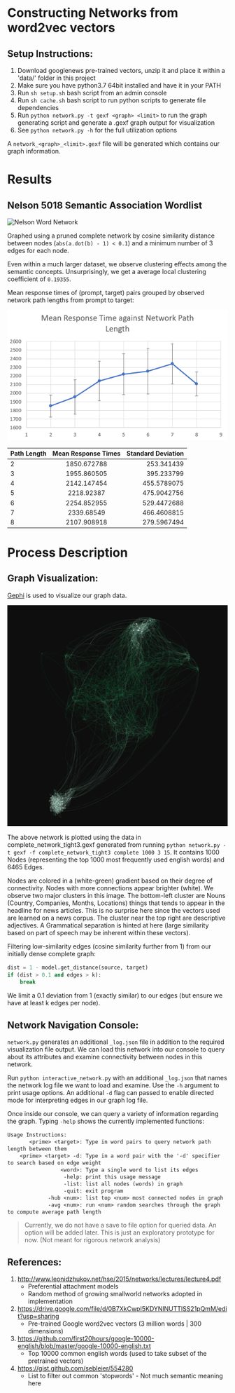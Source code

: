 # Constructing Networks from word2vec vectors

## Setup Instructions:

1. Download googlenews pre-trained vectors, unzip it and place it within a 'data/' folder in this project
2. Make sure you have python3.7 64bit installed and have it in your PATH
3. Run `sh setup.sh` bash script from an admin console
4. Run `sh cache.sh` bash script to run python scripts to generate file dependencies
5. Run `python network.py -t gexf <graph> <limit>` to run the graph generating script and generate a .gexf graph output for visualization
6. See `python network.py -h` for the full utilization options

A `network_<graph>_<limit>.gexf` file will be generated which contains our graph information.


# Results

## Nelson 5018 Semantic Association Wordlist

![Nelson Word Network](nelson_bkg-01.png)

Graphed using a pruned complete network by cosine similarity distance between nodes (`abs(a.dot(b) - 1) < 0.1`) and a minimum number of 3 edges for each node.

Even within a much larger dataset, we observe clustering effects among the semantic concepts. Unsurprisingly, we get a average local clustering coefficient of `0.19355`.

Mean response times of (prompt, target) pairs grouped by observed network path lengths from prompt to target:

![Nelson RT against Path Length Plot](nelson_plottedRT.png)

| Path Length | Mean Response Times | Standard Deviation |
| ----------- |:-------------------:| ------------------:|
| 2 | 1850.672788 | 253.341439 |
| 3 | 1955.860505 | 395.233799 |
| 4 | 2142.147454 | 455.5789075 |
| 5 | 2218.92387  | 475.9042756 |
| 6 | 2254.852955 | 529.4472688 |
| 7 | 2339.68549  | 466.4608815 |
| 8 | 2107.908918 | 279.5967494 |

# Process Description

## Graph Visualization:

[Gephi](https://gephi.org/) is used to visualize our graph data.

![sample.png](sample.png)

The above network is plotted using the data in complete_network_tight3.gexf generated from running `python network.py -t gexf -f complete_network_tight3 complete 1000 3 15`. It contains 1000 Nodes (representing the top 1000 most frequently used english words) and 6465 Edges.

Nodes are colored in a (white-green) gradient based on their degree of connectivity. Nodes with more connections appear brighter (white). We observe two major clusters in this image. The bottom-left cluster are Nouns (Country, Companies, Months, Locations) things that tends to appear in the headline for news articles. This is no surprise here since the vectors used are learned on a news corpus. The cluster near the top right are descriptive adjectives. A Grammatical separation is hinted at here (large similarity based on part of speech may be inherent within these vectors).

Filtering low-similarity edges (cosine similarity further from 1) from our initially dense complete graph:
```python
dist = 1 - model.get_distance(source, target)
if (dist > 0.1 and edges > k):
	break
```
We limit a 0.1 deviation from 1 (exactly similar) to our edges (but ensure we have at least k edges per node).

## Network Navigation Console:

`network.py` generates an additional `_log.json` file in addition to the required visualization file output. We can load this network into our console to query about its attributes and examine connectivity between nodes in this network.

Run `python interactive_network.py` with an additional `_log.json` that names the network log file we want to load and examine. Use the `-h` argument to print usage options. An additional `-d` flag can passed to enable directed mode for interpreting edges in our graph log file.

Once inside our console, we can query a variety of information regarding the graph. Typing `-help` shows the currently implemented functions:
```
Usage Instructions:
       <prime> <target>: Type in word pairs to query network path length between them
    <prime> <target> -d: Type in a word pair with the '-d' specifier to search based on edge weight
                 <word>: Type a single word to list its edges
                  -help: print this usage message
                  -list: list all nodes (words) in graph
                  -quit: exit program
             -hub <num>: list top <num> most connected nodes in graph
             -avg <num>: run <num> random searches through the graph to compute average path length
```

> Currently, we do not have a save to file option for queried data. An option will be added later. This is just an exploratory prototype for now. (Not meant for rigorous network analysis)

## References:
1. http://www.leonidzhukov.net/hse/2015/networks/lectures/lecture4.pdf
	- Preferential attachment models
	- Random method of growing smallworld networks adopted in implementation
2. https://drive.google.com/file/d/0B7XkCwpI5KDYNlNUTTlSS21pQmM/edit?usp=sharing
	- Pre-trained Google word2vec vectors (3 million words | 300 dimensions)
3. https://github.com/first20hours/google-10000-english/blob/master/google-10000-english.txt
	- Top 10000 common english words (used to take subset of the pretrained vectors)
4. https://gist.github.com/sebleier/554280
	- List to filter out common 'stopwords' - Not much semantic meaning here
